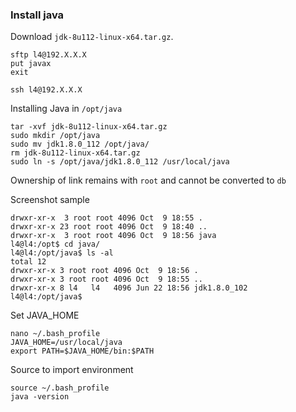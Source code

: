 ### Install java
    
Download `jdk-8u112-linux-x64.tar.gz`. 

    sftp l4@192.X.X.X
    put javax
    exit
    
    ssh l4@192.X.X.X
    
Installing Java in `/opt/java`

    tar -xvf jdk-8u112-linux-x64.tar.gz
    sudo mkdir /opt/java
    sudo mv jdk1.8.0_112 /opt/java/
    rm jdk-8u112-linux-x64.tar.gz 
    sudo ln -s /opt/java/jdk1.8.0_112 /usr/local/java
    
Ownership of link remains with `root` and cannot be converted to `db`    

Screenshot sample    

    drwxr-xr-x  3 root root 4096 Oct  9 18:55 .
    drwxr-xr-x 23 root root 4096 Oct  9 18:40 ..
    drwxr-xr-x  3 root root 4096 Oct  9 18:56 java
    l4@l4:/opt$ cd java/
    l4@l4:/opt/java$ ls -al
    total 12
    drwxr-xr-x 3 root root 4096 Oct  9 18:56 .
    drwxr-xr-x 3 root root 4096 Oct  9 18:55 ..
    drwxr-xr-x 8 l4   l4   4096 Jun 22 18:56 jdk1.8.0_102
    l4@l4:/opt/java$     

Set JAVA_HOME
 
    nano ~/.bash_profile
    JAVA_HOME=/usr/local/java
    export PATH=$JAVA_HOME/bin:$PATH

Source to import environment
    
    source ~/.bash_profile
    java -version
